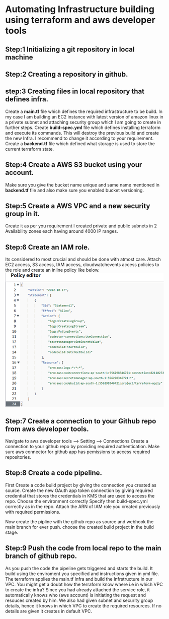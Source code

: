 # Automating Infrastructure building using terraform and aws developer tools

## Step:1 Initializing a git repository in local machine

## Step:2 Creating a repository in github.

## step:3 Creating files in local repository that defines infra.

Create a **main.tf** file which defines the required infrastructure to be build.
In my case I am building an EC2 instance with latest version of amazon linux in a private subnet and attaching security group which I am going to create in further steps.
Create **build-spec.yml** file which defines installing terraform and execute its commands.
This will destroy the previous build and create the new Infra.
I recommend to change it according to your requirement.
Create a **backend.tf** file which defined what storage is used to store the current terraform state.

## Step:4 Create a AWS S3 bucket using your account.

Make sure you give the bucket name unique and same name mentioned in **backend.tf** file and also make sure you enabled bucket versioning.

## Step:5 Create a AWS VPC and a new security group in it.

Create it as per you requirement I created private and public subnets in 2 Availability zones each having around 4000 IP ranges.

## Step:6 Create an IAM role.
Its considered to most crucial and should be done with atmost care.
Attach EC2 access, S3 access, IAM access, cloudwatchevents access policies to the role and create an inline policy like below.
![alt text](images/Inline_policy.png)

## Step:7 Create a connection to your Github repo from aws developer tools.

Navigate to aws developer tools --> Setting --> Connections
Create a connection to your github repo by providing required authentication.
Make sure aws connector for github app has pemissions to access required repositories.

## Step:8 Create a code pipeline.

First Create a code build project by giving the connection you created as source.
Create the new OAuth app token connection by giving required credential that stores the credentials in KMS that are used to access the repo.
Choose the environment correctly
Specify then build-spec.yml correctly as in the repo.
Attach the ARN of IAM role you created previously with required permissions.

Now create the pipline with the github repo as source and webhook the main branch for ever push.
choose the created build project in the build stage.

## Step:9 Push the code from local repo to the main branch of github repo.

As you push the code the pipeline gets triggered and starts the build.
It build using the enviroment you specified and instructions given in yml file.
The terraform applies the main.tf Infra and build the Infrstructure in our VPC.
You might get a doubt how the terraform know where i.e in which VPC to create the infra?
Since you had already attached the service role, it automatically knows who (aws account) is initiating the request and resouces created by him. 
We also had given subnet and security group details, hence it knows in which VPC to create the required resources.
If no details are given it creates in default VPC.

